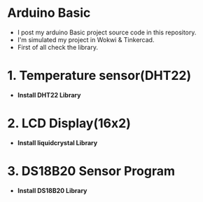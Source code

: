 # Arduino Basic
- I post my arduino Basic project source code in this repository.
- I'm simulated my project in Wokwi & Tinkercad.
- First of all check the library.

# 1. Temperature sensor(DHT22)

- **Install DHT22 Library**

# 2. LCD Display(16x2)

- **Install liquidcrystal Library**

# 3. DS18B20 Sensor Program

- **Install DS18B20 Library**

